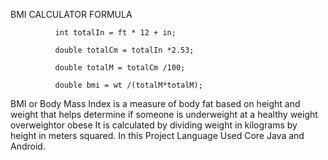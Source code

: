 BMI CALCULATOR FORMULA 

              int totalIn = ft * 12 + in;

              double totalCm = totalIn *2.53;

              double totalM = totalCm /100;

              double bmi = wt /(totalM*totalM);

 BMI or Body Mass Index is a measure of body fat based on height and weight that helps determine if someone is underweight at a healthy weight overweightor obese It is calculated by dividing weight in kilograms by height in meters squared. In this Project Language Used Core Java and Android.
